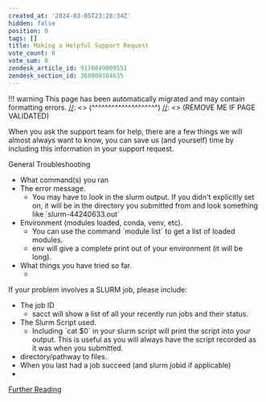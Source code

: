 ```yaml
---
created_at: '2024-03-05T23:28:34Z'
hidden: false
position: 0
tags: []
title: Making a Helpful Support Request
vote_count: 0
vote_sum: 0
zendesk_article_id: 9170849009551
zendesk_section_id: 360000164635
---
```




[//]: <> (REMOVE ME IF PAGE VALIDATED)
[//]: <> (vvvvvvvvvvvvvvvvvvvv)
!!! warning
    This page has been automatically migrated and may contain formatting errors.
[//]: <> (^^^^^^^^^^^^^^^^^^^^)
[//]: <> (REMOVE ME IF PAGE VALIDATED)

When you ask the support team for help, there are a few things we will
almost always want to know, you can save us (and yourself) time by
including this information in your support request.

General Troubleshooting

-   What command(s) you ran
-   The error message.
    -   You may have to look in the slurm output. If you didn't
        explicitly set on, it will be in the directory you submitted
        from and look something like \`slurm-44240633.out\`
-   Environment (modules loaded, conda, venv, etc).
    -   You can use the command \`module list\` to get a list of loaded
        modules.
    -   env will give a complete print out of your environment (it will
        be long).
-   What things you have tried so far.
    -    

If your problem involves a SLURM job, please include:

-   The job ID
    -   sacct will show a list of all your recently run jobs and their
        status.
-   The Slurm Script used.
    -   Including \`cat $0\` in your slurm script will print the script
        into your output. This is useful as you will always have the
        script recorded as it was when you submitted.
-   directory/pathway to files.
-   When you last had a job succeed (and slurm jobid if applicable) 
-    

[Further
Reading](https://hpc-uit.readthedocs.io/en/latest/help/writing-support-requests.html)